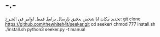 # -.-
تحديد مكان ايا شخص بدقيق بإرسال برابط فقط. اوامر في الشرح: git clone https://github.com/thewhiteh4t/seeker.git  cd seeker/  chmod 777 install.sh  ./install.sh  python3 seeker.py -t manual
